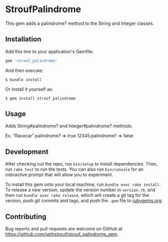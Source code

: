 # StroufPalindrome

This gem adds a palindrome? method to the String and Integer classes.

## Installation

Add this line to your application's Gemfile:

```ruby
gem 'strouf_palindrome'
```

And then execute:

    $ bundle install

Or install it yourself as:

    $ gem install strouf_palindrome

## Usage

Adds String#palindrome? and Integer#palindrome? methods.

Ex.
"Racecar".palindrome? => true
12345.palindrome? => false

## Development

After checking out the repo, run `bin/setup` to install dependencies. Then, run `rake test` to run the tests. You can also run `bin/console` for an interactive prompt that will allow you to experiment.

To install this gem onto your local machine, run `bundle exec rake install`. To release a new version, update the version number in `version.rb`, and then run `bundle exec rake release`, which will create a git tag for the version, push git commits and tags, and push the `.gem` file to [rubygems.org](https://rubygems.org).

## Contributing

Bug reports and pull requests are welcome on GitHub at https://github.com/sethstrouf/strouf_palindrome_gem.

